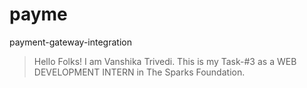 # payme
 payment-gateway-integration


>Hello Folks!
>I am Vanshika Trivedi.
>This is my Task-#3 as a WEB DEVELOPMENT INTERN in The Sparks Foundation.

